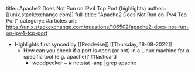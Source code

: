 title:: Apache2 Does Not Run on IPv4 Tcp Port (highlights)
author:: [[unix.stackexchange.com]]
full-title:: "Apache2 Does Not Run on IPv4 Tcp Port"
category:: #articles
url:: https://unix.stackexchange.com/questions/106502/apache2-does-not-run-on-ipv4-tcp-port

- Highlights first synced by [[Readwise]] [[Thursday, 18-08-2022]]
	- How can you check if a port is open (or not) in a Linux machine for a specific tool (e.g. apache)? #flashcard
		- woodpecker ~ # netstat -anp |grep apache